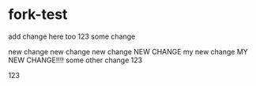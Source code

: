 # fork-test
add change here too 123
some change


new change
new change
new change
NEW CHANGE
my new change
MY NEW CHANGE!!!!
some other change 123

123
